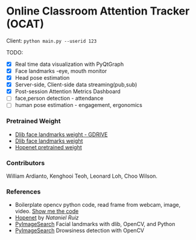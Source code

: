 # Online Classroom Attention Tracker (OCAT)

Client:
`python main.py --userid 123`

TODO:

- [x] Real time data visualization with PyQtGraph
- [x] Face landmarks -eye, mouth monitor
- [x] Head pose estimation
- [x] Server-side, Client-side data streaming(pub,sub)
- [x] Post-session Attention Metrics Dashboard
- [ ] face,person detection - attendance
- [ ] human pose estimation - engagement, ergonomics

### Pretrained Weight

- [Dlib face landmarks weight - GDRIVE](https://drive.google.com/file/d/1o-lotnZJcSCuHixTI9ponYNXjBmbMggt/view?usp=sharing)
- [Dlib face landmarks weight](https://github.com/AKSHAYUBHAT/TensorFace/blob/master/openface/models/dlib/shape_predictor_68_face_landmarks.dat)
- [Hopenet pretrained weight](https://drive.google.com/open?id=1m25PrSE7g9D2q2XJVMR6IA7RaCvWSzCR)


### Contributors
William Ardianto, Kenghooi Teoh, Leonard Loh, Choo Wilson.

### References

- Boilerplate opencv python code, read frame from webcam, image, video. [Show me the code](https://github.com/yptheangel/opencv-starter-pack/tree/master/python/basic)
- [Hopenet](https://github.com/natanielruiz/deep-head-pose) by *Nataniel Ruiz*
- [PyImageSearch](https://www.pyimagesearch.com/2017/04/03/facial-landmarks-dlib-opencv-python/) Facial landmarks with dlib, OpenCV, and Python
- [PyImageSearch](https://www.pyimagesearch.com/2017/05/08/drowsiness-detection-opencv/) Drowsiness detection with OpenCV 



